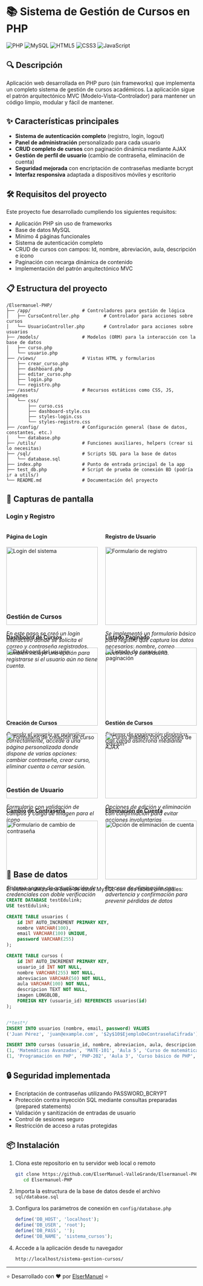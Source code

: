 # 📚 Sistema de Gestión de Cursos en PHP

![PHP](https://img.shields.io/badge/PHP-777BB4?style=for-the-badge&logo=php&logoColor=white)
![MySQL](https://img.shields.io/badge/MySQL-4479A1?style=for-the-badge&logo=mysql&logoColor=white)
![HTML5](https://img.shields.io/badge/HTML5-E34F26?style=for-the-badge&logo=html5&logoColor=white)
![CSS3](https://img.shields.io/badge/CSS3-1572B6?style=for-the-badge&logo=css3&logoColor=white)
![JavaScript](https://img.shields.io/badge/JavaScript-F7DF1E?style=for-the-badge&logo=javascript&logoColor=black)

## 🔍 Descripción

Aplicación web desarrollada en PHP puro (sin frameworks) que implementa un completo sistema de gestión de cursos académicos. La aplicación sigue el patrón arquitectónico MVC (Modelo-Vista-Controlador) para mantener un código limpio, modular y fácil de mantener.

## ✨ Características principales

- **Sistema de autenticación completo** (registro, login, logout)
- **Panel de administración** personalizado para cada usuario
- **CRUD completo de cursos** con paginación dinámica mediante AJAX
- **Gestión de perfil de usuario** (cambio de contraseña, eliminación de cuenta)
- **Seguridad mejorada** con encriptación de contraseñas mediante bcrypt
- **Interfaz responsiva** adaptada a dispositivos móviles y escritorio

## 🛠️ Requisitos del proyecto

Este proyecto fue desarrollado cumpliendo los siguientes requisitos:

- Aplicación PHP sin uso de frameworks
- Base de datos MySQL
- Mínimo 4 páginas funcionales
- Sistema de autenticación completo
- CRUD de cursos con campos: Id, nombre, abreviación, aula, descripción e ícono
- Paginación con recarga dinámica de contenido
- Implementación del patrón arquitectónico MVC

## 📋 Estructura del proyecto

```
/Elsermanuel-PHP/
├── /app/                   # Controladores para gestión de lógica
│   ├── CursoController.php         # Controlador para acciones sobre cursos
│   └── UsuarioController.php       # Controlador para acciones sobre usuarios
├── /models/                # Modelos (ORM) para la interacción con la base de datos
│   ├── curso.php
│   └── usuario.php
├── /views/                 # Vistas HTML y formularios
│   ├── crear_curso.php
│   ├── dashboard.php
│   ├── editar_curso.php
│   ├── login.php
│   └── registro.php
├── /assets/                # Recursos estáticos como CSS, JS, imágenes
│   └── css/
│       ├── curso.css
│       ├── dashboard-style.css
│       ├── styles-login.css
│       └── styles-registro.css
├── /config/                # Configuración general (base de datos, constantes, etc.)
│   └── database.php
├── /utils/                 # Funciones auxiliares, helpers (crear si lo necesitas)
├── /sql/                   # Scripts SQL para la base de datos
│   └── database.sql
├── index.php               # Punto de entrada principal de la app
├── test_db.php             # Script de prueba de conexión BD (podría ir a utils/)
└── README.md               # Documentación del proyecto

```

## 📸 Capturas de pantalla

### Login y Registro

<div style="display: flex; justify-content: space-between; margin-bottom: 20px;">
    <div style="width: 48%;">
        <h4>Página de Login</h4>
        <img src="https://github.com/user-attachments/assets/f6131820-79ac-472a-a063-1d76733de5a0" alt="Login del sistema" width="100%">
        <p><em>En este paso se creó un login interactivo donde se solicita el correo y contraseña registrados. También incluye una opción para registrarse si el usuario aún no tiene cuenta.</em></p>
    </div>
    <div style="width: 48%;">
        <h4>Registro de Usuario</h4>
        <img src="https://github.com/user-attachments/assets/26cf3b07-1ac4-425c-927c-43e8d35f38e4" alt="Formulario de registro" width="100%">
        <p><em>Se implementó un formulario básico para registro que captura los datos necesarios: nombre, correo electrónico y contraseña.</em></p>
    </div>
</div>

### Gestión de Cursos

<div style="display: flex; justify-content: space-between; margin-bottom: 20px;">
    <div style="width: 48%;">
        <h4>Dashboard de Cursos</h4>
        <img src="https://github.com/user-attachments/assets/20fd4538-e6e6-41b9-9a2c-dbd90f3ea4c5" alt="Dashboard del usuario" width="100%">
        <p><em>Cuando el usuario se autentica correctamente, accede a una página personalizada donde dispone de varias opciones: cambiar contraseña, crear curso, eliminar cuenta o cerrar sesión.</em></p>
    </div>
    <div style="width: 48%;">
        <h4>Listado Paginado</h4>
        <img src="https://github.com/user-attachments/assets/c04ecf98-2d6f-45f1-8ffd-b443fbcde858" alt="Listado de cursos con paginación" width="100%">
        <p><em>Sistema de paginación dinámica con carga asíncrona mediante AJAX</em></p>
    </div>
</div>

<div style="display: flex; justify-content: space-between; margin-bottom: 20px;">
    <div style="width: 48%;">
        <h4>Creación de Cursos</h4>
        <img src="https://github.com/user-attachments/assets/81c09932-c95c-4965-a22f-3e2234d5d416" alt="Formulario de creación de curso" width="100%">
        <p><em>Formulario con validación de campos y carga de imagen para el ícono</em></p>
    </div>
    <div style="width: 48%;">
        <h4>Gestión de Cursos</h4>
        <img src="https://github.com/user-attachments/assets/cbf92ce5-3977-4c15-9c28-ebfb65b117e3" alt="Curso añadido con opciones de edición" width="100%">
        <p><em>Opciones de edición y eliminación con confirmación para evitar acciones involuntarias</em></p>
    </div>
</div>

### Gestión de Usuario

<div style="display: flex; justify-content: space-between; margin-bottom: 20px;">
    <div style="width: 48%;">
        <h4>Cambio de Contraseña</h4>
        <img src="https://github.com/user-attachments/assets/ad3f2129-3f06-42e1-99e0-a1736e27fdee" alt="Formulario de cambio de contraseña" width="100%">
        <p><em>Sistema seguro de actualización de credenciales con doble verificación</em></p>
    </div>
    <div style="width: 48%;">
        <h4>Eliminación de Cuenta</h4>
        <img src="https://github.com/user-attachments/assets/de2cad8b-2f1c-4d76-9c23-98f5c50fb7fc" alt="Opción de eliminación de cuenta" width="100%">
        <p><em>Proceso de eliminación con advertencia y confirmación para prevenir pérdidas de datos</em></p>
    </div>
</div>

## 💾 Base de datos

El sistema utiliza una base de datos MySQL con dos tablas principales:

```sql
CREATE DATABASE testEdulink;
USE testEdulink;

CREATE TABLE usuarios (
    id INT AUTO_INCREMENT PRIMARY KEY,
    nombre VARCHAR(100),
    email VARCHAR(100) UNIQUE,
    password VARCHAR(255)
);

CREATE TABLE cursos (
    id INT AUTO_INCREMENT PRIMARY KEY,
    usuario_id INT NOT NULL,
    nombre VARCHAR(255) NOT NULL,
    abreviacion VARCHAR(50) NOT NULL,
    aula VARCHAR(100) NOT NULL,
    descripcion TEXT NOT NULL,
    imagen LONGBLOB,
    FOREIGN KEY (usuario_id) REFERENCES usuarios(id)
);


/*test*/
INSERT INTO usuarios (nombre, email, password) VALUES  
('Juan Pérez', 'juan@example.com', '$2y$10$EjemploDeContraseñaCifrada');

INSERT INTO cursos (usuario_id, nombre, abreviacion, aula, descripcion, icono) VALUES 
(1, 'Matemáticas Avanzadas', 'MATE-101', 'Aula 5', 'Curso de matemáticas superiores', 'icono1.png'),
(1, 'Programación en PHP', 'PHP-202', 'Aula 3', 'Curso básico de PHP', 'icono2.png');
```

## 🔒 Seguridad implementada

- Encriptación de contraseñas utilizando PASSWORD_BCRYPT
- Protección contra inyección SQL mediante consultas preparadas (prepared statements)
- Validación y sanitización de entradas de usuario
- Control de sesiones seguro
- Restricción de acceso a rutas protegidas

## 📦 Instalación

1. Clona este repositorio en tu servidor web local o remoto
   ```bash
   git clone https://github.com/ElserManuel-ValleGrande/Elsermanuel-PHP.git
      cd Elsermanuel-PHP

   ```

2. Importa la estructura de la base de datos desde el archivo `sql/database.sql`

3. Configura los parámetros de conexión en `config/database.php`
   ```php
   define('DB_HOST', 'localhost');
   define('DB_USER', 'root');
   define('DB_PASS', '');
   define('DB_NAME', 'sistema_cursos');
   ```

4. Accede a la aplicación desde tu navegador
   ```
   http://localhost/sistema-gestion-cursos/
   ```

---

⭐ Desarrollado con ❤️ por [ElserManuel](https://github.com/ElserManuel) ⭐
